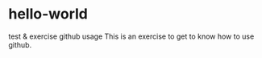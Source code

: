 # hello-world
test &amp; exercise github usage
This is an exercise to get to know how to use github.
